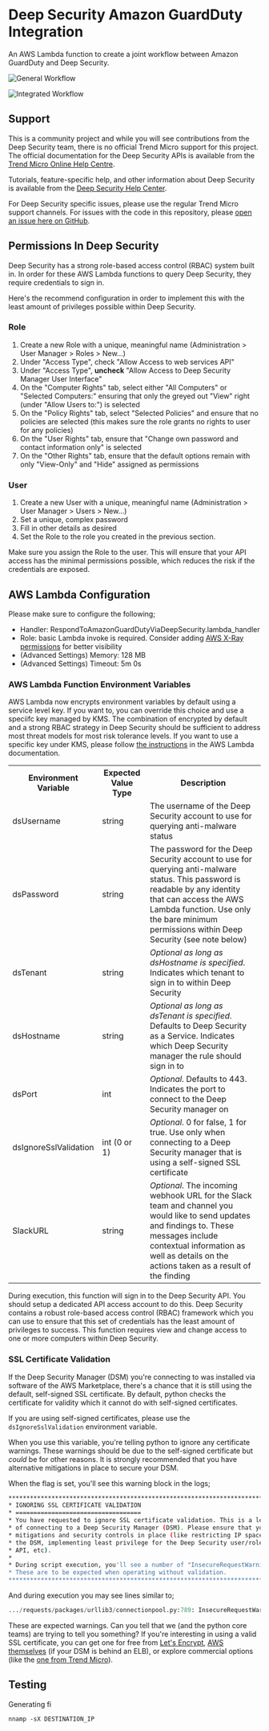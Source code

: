 # Deep Security Amazon GuardDuty Integration

An AWS Lambda function to create a joint workflow between Amazon GuardDuty and Deep Security.

![General Workflow](https://github.com/deep-security/amazon-guardduty/docs/general-workflow.png?raw=true "General Trend Micro Deep Security and Amazon GuardDuty workflows")

![Integrated Workflow](https://github.com/deep-security/amazon-guardduty/docs/integrated-workflow.png?raw=true "Integrated Trend Micro Deep Security and Amazon GuardDuty workflow")

## Support

This is a community project and while you will see contributions from the Deep Security team, there is no official Trend Micro support for this project. The official documentation for the Deep Security APIs is available from the [Trend Micro Online Help Centre](http://docs.trendmicro.com/en-us/enterprise/deep-security.aspx). 

Tutorials, feature-specific help, and other information about Deep Security is available from the [Deep Security Help Center](https://help.deepsecurity.trendmicro.com/Welcome.html). 

For Deep Security specific issues, please use the regular Trend Micro support channels. For issues with the code in this repository, please [open an issue here on GitHub](https://github.com/deep-security/amazon-guarduty/issues).

## Permissions In Deep Security

Deep Security has a strong role-based access control (RBAC) system built in. In order for these AWS Lambda functions to query Deep Security, they require credentials to sign in.

Here's the recommend configuration in order to implement this with the least amount of privileges possible within Deep Security.

### Role

1. Create a new Role with a unique, meaningful name  (Administration > User Manager > Roles > New...)
1. Under "Access Type", check "Allow Access to web services API"
1. Under "Access Type", **uncheck** "Allow Access to Deep Security Manager User Interface"
1. On the "Computer Rights" tab, select either "All Computers" or "Selected Computers:" ensuring that only the greyed out "View" right (under "Allow Users to:") is selected
1. On the "Policy Rights" tab, select "Selected Policies" and ensure that no policies are selected (this makes sure the role grants no rights to user for any policies)
1. On the "User Rights" tab, ensure that "Change own password and contact information only" is selected
1. On the "Other Rights" tab, ensure that the default options remain with only "View-Only" and "Hide" assigned as permissions

### User

1. Create a new User with a unique, meaningful name (Administration > User Manager > Users > New...)
1. Set a unique, complex password
1. Fill in other details as desired
1. Set the Role to the role you created in the previous section.

Make sure you assign the Role to the user. This will ensure that your API access has the minimal permissions possible, which reduces the risk if the credentials are exposed.

## AWS Lambda Configuration

Please make sure to configure the following;

- Handler: RespondToAmazonGuardDutyViaDeepSecurity.lambda_handler
- Role: basic Lambda invoke is required. Consider adding [AWS X-Ray permissions](http://docs.aws.amazon.com/xray/latest/devguide/xray-permissions.html) for better visibility
- (Advanced Settings) Memory: 128 MB
- (Advanced Settings) Timeout: 5m 0s

### AWS Lambda Function Environment Variables

AWS Lambda now encrypts environment variables by default using a service level key. If you want to, you can override this choice and use a speciifc key managed by KMS. The combination of encrypted by default and a strong RBAC strategy in Deep Security should be sufficient to address most threat models for most risk tolerance levels. If you want to use a specific key under KMS, please follow [the instructions](http://docs.aws.amazon.com/lambda/latest/dg/tutorial-env_console.html) in the AWS Lambda documentation.

<table>
<tr>
  <th>Environment Variable</th>
  <th>Expected Value Type</th>
  <th>Description</th>
</tr>
<tr>
  <td>dsUsername</td>
  <td>string</td>
  <td>The username of the Deep Security account to use for querying anti-malware status</td>
</tr>
<tr>
  <td>dsPassword</td>
  <td>string</td>
  <td>The password for the Deep Security account to use for querying anti-malware status. This password is readable by any identity that can access the AWS Lambda function. Use only the bare minimum permissions within Deep Security (see note below)</td>
</tr>
<tr>
  <td>dsTenant</td>
  <td>string</td>
  <td><i>Optional as long as dsHostname is specified</i>. Indicates which tenant to sign in to within Deep Security</td>
</tr>
<tr>
  <td>dsHostname</td>
  <td>string</td>
  <td><i>Optional as long as dsTenant is specified</i>. Defaults to Deep Security as a Service. Indicates which Deep Security manager the rule should sign in to</td>
</tr>
<tr>
  <td>dsPort</td>
  <td>int</td>
  <td><i>Optional</i>. Defaults to 443. Indicates the port to connect to the Deep Security manager on</td>
</tr>
<tr>
  <td>dsIgnoreSslValidation</td>
  <td>int (0 or 1)</td>
  <td><i>Optional</i>. 0 for false, 1 for true. Use only when connecting to a Deep Security manager that is using a self-signed SSL certificate</td>
</tr>
<tr>
	<td>SlackURL</td>
	<td>string</td>
	<td><i>Optional</i>. The incoming webhook URL for the Slack team and channel you would like to send updates and findings to. These messages include contextual information as well as details on the actions taken as a result of the finding</td>
</table>

During execution, this function will sign in to the Deep Security API. You should setup a dedicated API access account to do this. Deep Security contains a robust role-based access control (RBAC) framework which you can use to ensure that this set of credentials has the least amount of privileges to success. This function requires view and change access to one or more computers within Deep Security.

### SSL Certificate Validation

If the Deep Security Manager (DSM) you're connecting to was installed via software of the AWS Marketplace, there's a chance that it is still using the default, self-signed SSL certificate. By default, python checks the certificate for validity which it cannot do with self-signed certificates.

If you are using self-signed certificates, please use the ```dsIgnoreSslValidation``` environment variable.

When you use this variable, you're telling python to ignore any certificate warnings. These warnings should be due to the self-signed certificate but *could* be for other reasons. It is strongly recommended that you have alternative mitigations in place to secure your DSM. 

When the flag is set, you'll see this warning block in the logs;

```bash
***********************************************************************
* IGNORING SSL CERTIFICATE VALIDATION
* ===================================
* You have requested to ignore SSL certificate validation. This is a less secure method 
* of connecting to a Deep Security Manager (DSM). Please ensure that you have other 
* mitigations and security controls in place (like restricting IP space that can access 
* the DSM, implementing least privilege for the Deep Security user/role accessing the 
* API, etc).
*
* During script execution, you'll see a number of "InsecureRequestWarning" messages. 
* These are to be expected when operating without validation. 
***********************************************************************
```

And during execution you may see lines similar to;

```python
.../requests/packages/urllib3/connectionpool.py:789: InsecureRequestWarning: Unverified HTTPS request is being made. Adding certificate verification is strongly advised. See: https://urllib3.readthedocs.org/en/latest/security.html
```

These are expected warnings. Can you tell that we (and the python core teams) are trying to tell you something? If you're interesting in using a valid SSL certificate, you can get one for free from [Let's Encrypt](https://letsencrypt.org), [AWS themselves](https://aws.amazon.com/certificate-manager/) (if your DSM is behind an ELB), or explore commercial options (like the [one from Trend Micro](http://www.trendmicro.com/us/enterprise/cloud-solutions/deep-security/ssl-certificates/)).

## Testing

Generating fi

```nnamp -sX DESTINATION_IP```